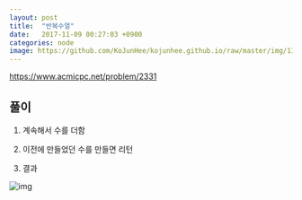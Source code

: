 ```yaml
---
layout: post
title:  "반복수열"
date:   2017-11-09 00:27:03 +0900
categories: node
image: https://github.com/KoJunHee/kojunhee.github.io/raw/master/img/11.png
---
```


<https://www.acmicpc.net/problem/2331>

## 풀이

1. 계속해서 수를 더함

2. 이전에 만들었던 수를 만들면 리턴

3. 결과

![img](https://github.com/KoJunHee/kojunhee.github.io/raw/master/img/11.png)
	
